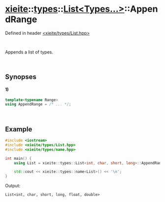 # [xieite](../../../../../xieite.md)\:\:[types](../../../../../types.md)\:\:[List\<Types...\>](../../../List.md)\:\:AppendRange
Defined in header [<xieite/types/List.hpp>](../../../../../../include/xieite/types/List.hpp)

&nbsp;

Appends a list of types.

&nbsp;

## Synopses
#### 1)
```cpp
template<typename Range>
using AppendRange = /* ... */;
```

&nbsp;

## Example
```cpp
#include <iostream>
#include <xieite/types/List.hpp>
#include <xieite/types/name.hpp>

int main() {
    using List = xieite::types::List<int, char, short, long>::AppendRange<xieite::types::List<float, double>>;

    std::cout << xieite::types::name<List>() << '\n';
}
```
Output:
```
List<int, char, short, long, float, double>
```
